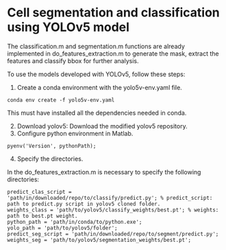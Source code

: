 # Cell segmentation and classification using YOLOv5 model

The classification.m and segmentation.m functions are already implemented in do_features_extraction.m to generate the mask, extract the features and classify bbox for further analysis. 

To use the models developed with YOLOv5, follow these steps:

1. Create a conda environment with the yolo5v-env.yaml file.
```
conda env create -f yolo5v-env.yaml
```
This must have installed all the dependencies needed in conda.

2. Download yolov5:
Download the modified yolov5 repository.
3. Configure python environment in Matlab.
```
pyenv('Version', pythonPath);
```
4. Specify the directories.

In the do_features_extraction.m is necessary to specify the following directories:
```
predict_clas_script = 'path/in/downloaded/repo/to/classify/predict.py'; % predict_script: path to predict.py script in yolov5 cloned folder.
weights_class = 'path/to/yolov5/classify_weights/best.pt'; % weights: path to best.pt weight.
python_path = 'path/in/conda/to/python.exe';
yolo_path = 'path/to/yolov5/folder';
predict_seg_script = 'path/in/downloaded/repo/to/segment/predict.py';
weights_seg = 'path/to/yolov5/segmentation_weights/best.pt';
```
